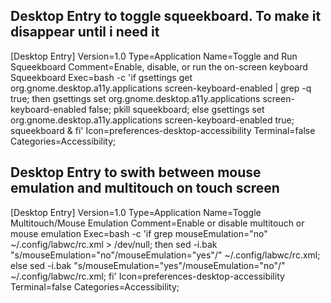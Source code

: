 ## Desktop Entry to toggle squeekboard. To make it disappear until i need it
[Desktop Entry]
Version=1.0
Type=Application
Name=Toggle and Run Squeekboard
Comment=Enable, disable, or run the on-screen keyboard Squeekboard
Exec=bash -c 'if gsettings get org.gnome.desktop.a11y.applications screen-keyboard-enabled | grep -q true; then gsettings set org.gnome.desktop.a11y.applications screen-keyboard-enabled false; pkill squeekboard; else gsettings set org.gnome.desktop.a11y.applications screen-keyboard-enabled true; squeekboard & fi'
Icon=preferences-desktop-accessibility
Terminal=false
Categories=Accessibility;

## Desktop Entry to swith between mouse emulation and multitouch on touch screen
[Desktop Entry]
Version=1.0
Type=Application
Name=Toggle Multitouch/Mouse Emulation
Comment=Enable or disable multitouch or mouse emulation
Exec=bash -c 'if grep mouseEmulation="no" ~/.config/labwc/rc.xml > /dev/null; then sed -i.bak "s/mouseEmulation=\"no\"/mouseEmulation=\"yes\"/" ~/.config/labwc/rc.xml; else sed -i.bak "s/mouseEmulation=\"yes\"/mouseEmulation=\"no\"/" ~/.config/labwc/rc.xml; fi'
Icon=preferences-desktop-accessibility
Terminal=false
Categories=Accessibility;
